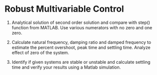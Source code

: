 # Robust Multivariable Control

1. Analytical solution of second order solution and compare with step() function from MATLAB.
Use various numerators with no zero and one zero.

2. Calculate natural frequency, damping ratio and damped frequency to estimate the percent overshoot, peak time and
settling time. 
Analyze effect of zero of the system.

3. Identify if given systems are stable or unstable and calculate settling time and verify your results using
a Matlab simulation.
 

